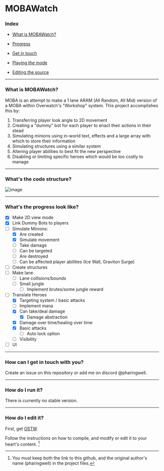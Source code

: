 # MOBAWatch

### Index

- [What is MOBAWatch?](https://github.com/pharingWell/MOBAWatch#what-is-mobawatch)

- [Progress](https://github.com/pharingWell/MOBAWatch#whats-the-progress-look-like)

- [Get in touch](https://github.com/pharingWell/MOBAWatch#how-can-i-get-in-touch-with-you)

- [Playing the mode](https://github.com/pharingWell/MOBAWatch#how-do-I-run-it)

- [Editing the source](https://github.com/pharingWell/MOBAWatch#how-do-i-edit-it)

---

### What is MOBAWatch?

  MOBA is an attempt to make a 1 lane ARAM (All Random, All Mid) version of a MOBA within Overwatch's "Workshop" system.
This project accomplishes this by:
 1. Transferring player look angle to 2D movement
 2. Creating a "dummy" bot for each player to enact their actions in their stead
 3. Simulating minions using in-world text, effects and a large array with which to store their information
 4. Simulating structures using a similar system
 5. Altering player abilities to best fit the new perspective
 6. Disabling or limiting specific heroes which would be too costly to manage

---
### What's the code structure?
![image](https://user-images.githubusercontent.com/30706897/232511265-335cd23f-5e9e-4d6e-9435-5de5e433b16b.png)

---

### What's the progress look like?

- [x] Make 2D view mode
- [x] Link Dummy Bots to players
- [ ] Simulate Minions:
  - [x] Are created
  - [x] Simulate movement
  - [ ] Take damage
  - [ ] Can be targeted
  - [ ] Are destroyed
  - [ ] Can be affected player abilities (Ice Wall, Graviton Surge)
- [ ] Create structures
- [ ] Make lane
  - [ ] Lane collisions/bounds
  - [ ] Small jungle
    - [ ] Implement brutes/some jungle reward
- [ ] Translate Heroes
  - [x] Targeting system / basic attacks
  - [ ] Implement mana
  - [x] Can take/deal damage
    - [x] Damage abstraction
  - [x] Damage over time/healing over time
  - [x] Basic attacks
     - [ ] Auto lock option 
  - [ ] Visibility
- [ ] UI

---

### How can I get in touch with you?

Create an issue on this repository or add me on discord @pharingwell.

---

### How do I run it?

There is currently no stable version.

---

### How do I edit it?

  First, get [OSTW](https://github.com/ItsDeltin/Overwatch-Script-To-Workshop).

Follow the instructions on how to compile, and modify or edit it to your heart's content. [^1]

[^1]: You must keep both the link to this github, and the original author's name (pharingwell) in the project files.
